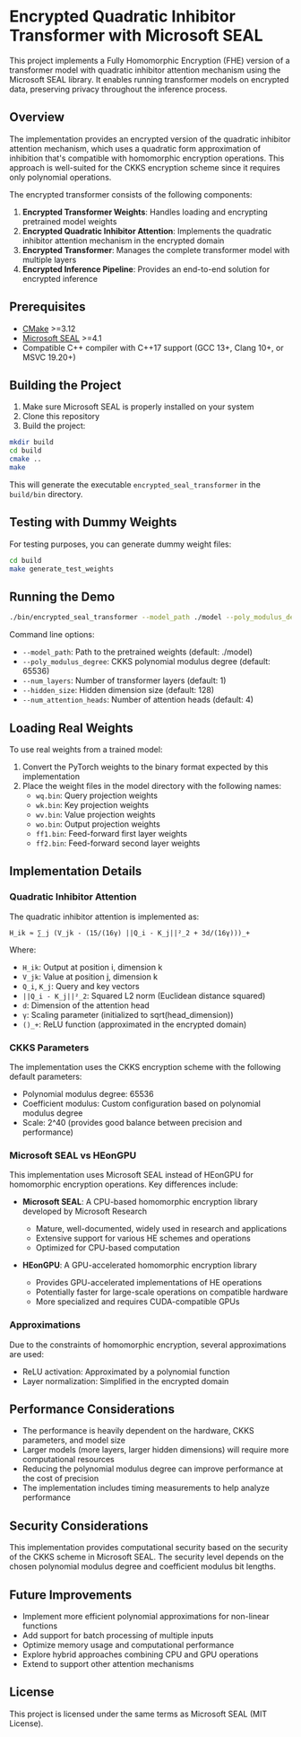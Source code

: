 # Encrypted Quadratic Inhibitor Transformer with Microsoft SEAL

This project implements a Fully Homomorphic Encryption (FHE) version of a transformer model with quadratic inhibitor attention mechanism using the Microsoft SEAL library. It enables running transformer models on encrypted data, preserving privacy throughout the inference process.

## Overview

The implementation provides an encrypted version of the quadratic inhibitor attention mechanism, which uses a quadratic form approximation of inhibition that's compatible with homomorphic encryption operations. This approach is well-suited for the CKKS encryption scheme since it requires only polynomial operations.

The encrypted transformer consists of the following components:

1. **Encrypted Transformer Weights**: Handles loading and encrypting pretrained model weights
2. **Encrypted Quadratic Inhibitor Attention**: Implements the quadratic inhibitor attention mechanism in the encrypted domain
3. **Encrypted Transformer**: Manages the complete transformer model with multiple layers
4. **Encrypted Inference Pipeline**: Provides an end-to-end solution for encrypted inference

## Prerequisites

- [CMake](https://cmake.org/download/) >=3.12
- [Microsoft SEAL](https://github.com/Microsoft/SEAL) >=4.1
- Compatible C++ compiler with C++17 support (GCC 13+, Clang 10+, or MSVC 19.20+)

## Building the Project

1. Make sure Microsoft SEAL is properly installed on your system
2. Clone this repository
3. Build the project:

```bash
mkdir build
cd build
cmake ..
make
```

This will generate the executable `encrypted_seal_transformer` in the `build/bin` directory.

## Testing with Dummy Weights

For testing purposes, you can generate dummy weight files:

```bash
cd build
make generate_test_weights
```

## Running the Demo

```bash
./bin/encrypted_seal_transformer --model_path ./model --poly_modulus_degree 65536 --num_layers 1 --hidden_size 128 --num_attention_heads 4
```

Command line options:
- `--model_path`: Path to the pretrained weights (default: ./model)
- `--poly_modulus_degree`: CKKS polynomial modulus degree (default: 65536)
- `--num_layers`: Number of transformer layers (default: 1)
- `--hidden_size`: Hidden dimension size (default: 128)
- `--num_attention_heads`: Number of attention heads (default: 4)

## Loading Real Weights

To use real weights from a trained model:

1. Convert the PyTorch weights to the binary format expected by this implementation
2. Place the weight files in the model directory with the following names:
   - `wq.bin`: Query projection weights
   - `wk.bin`: Key projection weights
   - `wv.bin`: Value projection weights
   - `wo.bin`: Output projection weights
   - `ff1.bin`: Feed-forward first layer weights
   - `ff2.bin`: Feed-forward second layer weights

## Implementation Details

### Quadratic Inhibitor Attention

The quadratic inhibitor attention is implemented as:

```
H_ik ≈ ∑_j (V_jk - (15/(16γ) ||Q_i - K_j||²_2 + 3d/(16γ)))_+
```

Where:
- `H_ik`: Output at position i, dimension k
- `V_jk`: Value at position j, dimension k
- `Q_i`, `K_j`: Query and key vectors
- `||Q_i - K_j||²_2`: Squared L2 norm (Euclidean distance squared)
- `d`: Dimension of the attention head
- `γ`: Scaling parameter (initialized to sqrt(head_dimension))
- `()_+`: ReLU function (approximated in the encrypted domain)

### CKKS Parameters

The implementation uses the CKKS encryption scheme with the following default parameters:
- Polynomial modulus degree: 65536
- Coefficient modulus: Custom configuration based on polynomial modulus degree
- Scale: 2^40 (provides good balance between precision and performance)

### Microsoft SEAL vs HEonGPU

This implementation uses Microsoft SEAL instead of HEonGPU for homomorphic encryption operations. Key differences include:

- **Microsoft SEAL**: A CPU-based homomorphic encryption library developed by Microsoft Research
  - Mature, well-documented, widely used in research and applications
  - Extensive support for various HE schemes and operations
  - Optimized for CPU-based computation

- **HEonGPU**: A GPU-accelerated homomorphic encryption library
  - Provides GPU-accelerated implementations of HE operations
  - Potentially faster for large-scale operations on compatible hardware
  - More specialized and requires CUDA-compatible GPUs

### Approximations

Due to the constraints of homomorphic encryption, several approximations are used:
- ReLU activation: Approximated by a polynomial function
- Layer normalization: Simplified in the encrypted domain

## Performance Considerations

- The performance is heavily dependent on the hardware, CKKS parameters, and model size
- Larger models (more layers, larger hidden dimensions) will require more computational resources
- Reducing the polynomial modulus degree can improve performance at the cost of precision
- The implementation includes timing measurements to help analyze performance

## Security Considerations

This implementation provides computational security based on the security of the CKKS scheme in Microsoft SEAL. The security level depends on the chosen polynomial modulus degree and coefficient modulus bit lengths.

## Future Improvements

- Implement more efficient polynomial approximations for non-linear functions
- Add support for batch processing of multiple inputs
- Optimize memory usage and computational performance
- Explore hybrid approaches combining CPU and GPU operations
- Extend to support other attention mechanisms

## License

This project is licensed under the same terms as Microsoft SEAL (MIT License). 